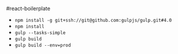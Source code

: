 #react-boilerplate

- `npm install -g git+ssh://git@github.com:gulpjs/gulp.git#4.0`
- `npm install`
- `gulp --tasks-simple`
- `gulp build`
- `gulp build --env=prod`